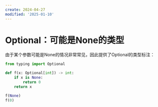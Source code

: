 ```yaml
---
create: 2024-04-27
modified: '2025-01-10'
---
```


# Optional：可能是None的类型

​	由于某个参数可能是None的情况非常常见，因此提供了Optional的类型标注：

```python
from typing import Optional

def f(x: Optional[int]) -> int:
    if x is None:
        return 0
    return x

f(None)
f(0)
```